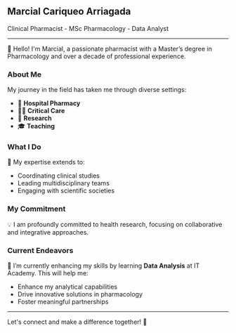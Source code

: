 ## Marcial Cariqueo Arriagada

Clinical Pharmacist - MSc Pharmacology - Data Analyst

---

👋 Hello! I'm Marcial, a passionate pharmacist with a Master’s degree in Pharmacology and over a decade of professional experience.

### About Me

My journey in the field has taken me through diverse settings:

- 🏥 **Hospital Pharmacy**
- 🧑‍⚕️ **Critical Care**
- 🔬 **Research**
- 🎓 **Teaching**

### What I Do

🔗 My expertise extends to:

- Coordinating clinical studies
- Leading multidisciplinary teams
- Engaging with scientific societies

### My Commitment

💡 I am profoundly committed to health research, focusing on collaborative and integrative approaches.

### Current Endeavors

🌱 I’m currently enhancing my skills by learning **Data Analysis** at IT Academy. This will help me:

- Enhance my analytical capabilities
- Drive innovative solutions in pharmacology
- Foster meaningful partnerships

---

<p>
Let's connect and make a difference together! 🚀
</p>



